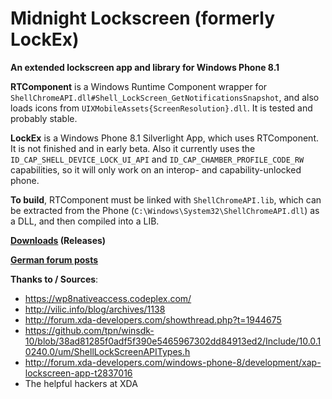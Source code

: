 # Midnight Lockscreen (formerly LockEx)

**An extended lockscreen app and library for Windows Phone 8.1**

**RTComponent** is a Windows Runtime Component wrapper for ```ShellChromeAPI.dll#Shell_LockScreen_GetNotificationsSnapshot```, and also loads icons from ```UIXMobileAssets{ScreenResolution}.dll```. It is tested and probably stable.

**LockEx** is a Windows Phone 8.1 Silverlight App, which uses RTComponent. It is not finished and in early beta. Also it currently uses the ```ID_CAP_SHELL_DEVICE_LOCK_UI_API``` and ```ID_CAP_CHAMBER_PROFILE_CODE_RW``` capabilities, so it will only work on an interop- and capability-unlocked phone.

**To build**, RTComponent must be linked with ```ShellChromeAPI.lib```, which can be extracted from the Phone (```C:\Windows\System32\ShellChromeAPI.dll```) as a DLL, and then compiled into a LIB.

**[Downloads](https://github.com/StarGate01/LockEx/releases) (Releases)**

**[German forum posts](http://wpvision.de/stargate01/6770-%5Bhack%5D-lockex-lockscreen-bibliothek-und-app-open-source.html)**

**Thanks to / Sources**: 
- https://wp8nativeaccess.codeplex.com/
- http://vilic.info/blog/archives/1138
- http://forum.xda-developers.com/showthread.php?t=1944675
- https://github.com/tpn/winsdk-10/blob/38ad81285f0adf5f390e5465967302dd84913ed2/Include/10.0.10240.0/um/ShellLockScreenAPITypes.h
- http://forum.xda-developers.com/windows-phone-8/development/xap-lockscreen-app-t2837016
- The helpful hackers at XDA
